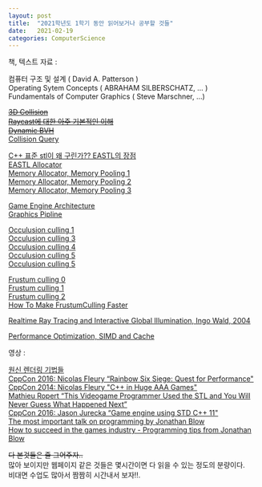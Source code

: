 ```yaml
---
layout: post
title:  "2021학년도 1학기 동안 읽어보거나 공부할 것들"
date:   2021-02-19
categories: ComputerScience
---
```


책, 텍스트 자료 :   

컴퓨터 구조 및 설계 ( David A. Patterson )   
Operating Sytem Concepts ( ABRAHAM SILBERSCHATZ, ... )   
Fundamentals of Computer Graphics ( Steve Marschner, ...)   

~~[3D Collision](https://gdbooks.gitbooks.io/3dcollisions/content/)~~      
~~[Raycast에 대한 아주 기본적인 이해](https://www.scratchapixel.com/lessons/3d-basic-rendering/minimal-ray-tracer-rendering-simple-shapes/ray-box-intersection)~~     
~~[Dynamic BVH](https://box2d.org/files/ErinCatto_DynamicBVH_GDC2019.pdf)~~           
[Collision Query](https://docs.unity3d.com/Packages/com.unity.physics@0.3/manual/collision_queries.html)       

[C++ 표준 stl이 왜 구린가?? EASTL의 장점](http://www.open-std.org/jtc1/sc22/wg21/docs/papers/2007/n2271.html#better_allocator_model)       
[EASTL Allocator](http://ohyecloudy.com/pnotes/archives/250/)       
[Memory Allocator, Memory Pooling 1](http://ohyecloudy.com/pnotes/archives/250/)      
[Memory Allocator, Memory Pooling 2](http://www.open-std.org/jtc1/sc22/wg21/docs/papers/2005/n1850.pdf)       
[Memory Allocator, Memory Pooling 3](http://www.open-std.org/jtc1/sc22/wg21/docs/papers/2007/n2271.html)     

[Game Engine Architecture](https://homepages.fhv.at/thjo/lecturenotes/sysarch/game-engine-architecture.html)      
[Graphics Pipline](https://fgiesen.wordpress.com/2011/07/09/a-trip-through-the-graphics-pipeline-2011-index/)       

[Occulusion culling 1](https://youtu.be/TG308pW0GY8)        
[Occulusion culling 3](https://developer.nvidia.com/gpugems/gpugems2/part-i-geometric-complexity/chapter-6-hardware-occlusion-queries-made-useful)      
[Occulusion culling 4](http://developer.download.nvidia.com/books/HTML/gpugems/gpugems_ch29.html)     
[Occulusion culling 5](https://mkblog.co.kr/2019/09/24/gpu-occlusion-culling-early-z-vs-occlusion-queries/)      
[Occulusion culling 5](https://megayuchi.com/2017/10/27/5068/)         

[Frustum culling 0](https://cgvr.informatik.uni-bremen.de/teaching/cg_literatur/lighthouse3d_view_frustum_culling/index.html)       
[Frustum culling 1](https://www.braynzarsoft.net/viewtutorial/q16390-34-aabb-cpu-side-frustum-culling)       
[Frustum culling 2](https://fgiesen.wordpress.com/2010/10/17/view-frustum-culling/)       
[How To Make FrustumCulling Faster](https://www.gamedev.net/forums/topic/626778-whats-out-there-fast-frustum-culling/)         

[Realtime Ray Tracing and Interactive Global Illumination, Ingo Wald, 2004](http://www.sci.utah.edu/~wald/PhD/wald_phd.pdf)

[Performance Optimization, SIMD and Cache](https://youtu.be/Nsf2_Au6KxU)        
 

영상 :   

[원신 렌더링 기법들](https://youtu.be/00QugD5u1CU)      
[CppCon 2016: Nicolas Fleury “Rainbow Six Siege: Quest for Performance"](https://www.youtube.com/watch?v=tD4xRNB0M_Q)   
[CppCon 2014: Nicolas Fleury "C++ in Huge AAA Games"](https://youtu.be/qYN6eduU06s)   
[Mathieu Ropert “This Videogame Programmer Used the STL and You Will Never Guess What Happened Next”](https://youtu.be/6hC9IxqdDDw)   
[CppCon 2016: Jason Jurecka “Game engine using STD C++ 11"](https://youtu.be/8AjRD6mU96s)    
[The most important talk on programming by Jonathan Blow](https://youtu.be/dS6rCaDSwW8)    
[How to succeed in the games industry - Programming tips from Jonathan Blow](https://youtu.be/RLI1VyPpRd8)    

~~다 본것들은 줄 그어주자..~~   
많아 보이지만 웹페이지 같은 것들은 몇시간이면 다 읽을 수 있는 정도의 분량이다.   
비대면 수업도 많아서 짬짬히 시간내서 보자!!.